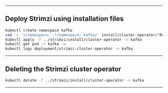 
---
Deploy Strimzi using installation files
---

```bash
kubectl create namespace kafka
sed -i 's/namespace: .*/namespace: kafka/' install/cluster-operator/*RoleBinding*.yaml
kubectl apply -f ../strimzi/install/cluster-operator -n kafka
kubectl get pod -n kafka -w
kubectl logs deployment/strimzi-cluster-operator -n kafka
```

---
Deleting the Strimzi cluster operator
---

```bash
kubectl delete -f ../strimzi/install/cluster-operator -n kafka
```


--------------------------------------------------------------------------------

